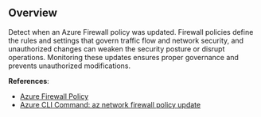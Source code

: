 ## Overview

Detect when an Azure Firewall policy was updated. Firewall policies define the rules and settings that govern traffic flow and network security, and unauthorized changes can weaken the security posture or disrupt operations. Monitoring these updates ensures proper governance and prevents unauthorized modifications.

**References**:
- [Azure Firewall Policy](https://learn.microsoft.com/en-us/azure/firewall-manager/overview)
- [Azure CLI Command: az network firewall policy update](https://learn.microsoft.com/en-us/cli/azure/network/firewall/policy?view=azure-cli-latest#az-network-firewall-policy-update)
